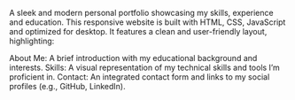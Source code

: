 A sleek and modern personal portfolio showcasing my skills, experience and education. This responsive website is built with HTML, CSS, JavaScript and optimized for desktop. It features a clean and user-friendly layout, highlighting:

About Me: A brief introduction with my educational background and interests.
Skills: A visual representation of my technical skills and tools I’m proficient in.
Contact: An integrated contact form and links to my social profiles (e.g., GitHub, LinkedIn).
